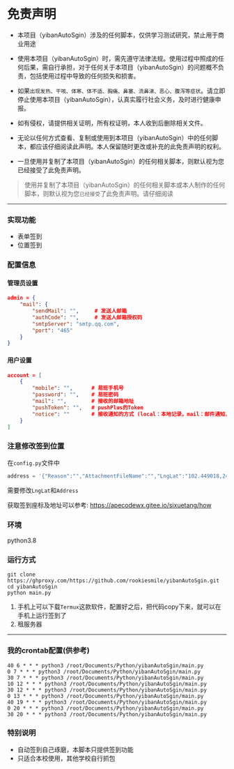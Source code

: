# 免责声明
* 本项目（yibanAutoSgin）涉及的任何脚本，仅供学习测试研究，禁止用于商业用途


* 使用本项目（yibanAutoSgin）时，需先遵守法律法规。使用过程中照成的任何后果，需自行承担，对于任何关于本项目（yibanAutoSgin）的问题概不负责，包括使用过程中导致的任何损失和损害。


* 如果`出现发热、干咳、体寒、体不适、胸痛、鼻塞、流鼻涕、恶心、腹泻等症状`。请立即停止使用本项目（yibanAutoSgin），认真实履行社会义务，及时进行健康申报。


* 如有侵权，请提供相关证明，所有权证明，本人收到后删除相关文件。


* 无论以任何方式查看、复制或使用到本项目（yibanAutoSgin）中的任何脚本，都应该仔细阅读此声明。本人保留随时更改或补充的此免责声明的权利。


* 一旦使用并复制了本项目（yibanAutoSgin）的任何相关脚本，则默认视为您已经接受了此免责声明。


> 使用并复制了本项目（yibanAutoSgin）的任何相关脚本或本人制作的任何脚本，则默认视为您`已经接受`了此免责声明。请仔细阅读


- - - 

### 实现功能

* 表单签到
* 位置签到

### 配置信息
#### 管理员设置
```json
admin = {
    "mail": {
        "sendMail": "",     # 发送人邮箱
        "authCode": "",     # 发送人邮箱授权码
        "smtpServer": "smtp.qq.com",
        "port": "465"
    }
}
```
#### 用户设置
```json
account = [
    {
        "mobile": "",      # 易班手机号
        "password": "",    # 易班密码
        "mail": "",        # 接收的邮箱地址
        "pushToken": "",   # pushPlus的Token
        "notice": ""       # 接收通知的方式 (local：本地记录，mail：邮件通知，pp：Push Plus推送)，默认local
    }
]
```

### 注意修改签到位置

在`config.py`文件中

```python
address = '{"Reason":"","AttachmentFileName":"","LngLat":"102.449018,24.875743","Address":"云南省 昆明市 xxx学校xxx楼 "}'
```

需要修改`LngLat`和`Address`

获取签到座标及地址可以参考: 
https://apecodewx.gitee.io/sixuetang/how

### 环境
python3.8

### 运行方式

```shell
git clone https://ghproxy.com/https://github.com/rookiesmile/yibanAutoSgin.git
cd yibanAutoSgin
python main.py
```

1. 手机上可以下载`Termux`这款软件，配置好之后，把代码copy下来，就可以在手机上运行签到了
2. 租服务器
- - -

### 我的crontab配置(供参考)

```shell
40 6 * * * python3 /root/Documents/Python/yibanAutoSgin/main.py
0 7 * * * python3 /root/Documents/Python/yibanAutoSgin/main.py
30 7 * * * python3 /root/Documents/Python/yibanAutoSgin/main.py
10 12 * * * python3 /root/Documents/Python/yibanAutoSgin/main.py
30 12 * * * python3 /root/Documents/Python/yibanAutoSgin/main.py
0 13 * * * python3 /root/Documents/Python/yibanAutoSgin/main.py
40 19 * * * python3 /root/Documents/Python/yibanAutoSgin/main.py
0 20 * * * python3 /root/Documents/Python/yibanAutoSgin/main.py
30 20 * * * python3 /root/Documents/Python/yibanAutoSgin/main.py
```

### 特别说明
* 自动签到自己琢磨，本脚本只提供签到功能
* 只适合本校使用，其他学校自行抓包
